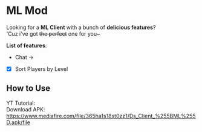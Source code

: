 # ML Mod #

Looking for a **ML Client** with a bunch of **delicious features**? </br>
'Cuz i've got ~~the perfect~~ one for you~ </br>

__List of features__:
- Chat ->
 - [x] Sort Players by Level

## How to Use ##
YT Tutorial: </br>
Download APK: https://www.mediafire.com/file/365ha1s18st0zz1/Ds_Client_%255BML%255D.apk/file